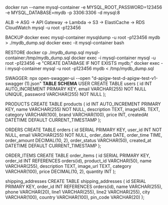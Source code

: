 docker run --name mysql-container -e MYSQL_ROOT_PASSWORD=123456 -e MYSQL_DATABASE=mydb -p 3306:3306 -d mysql:8

ALB -> ASG -> API Gateway -> Lambda -> S3
		   -> ElastiCache -> RDS 
CloudWatch
mysql -u root -p123456

BACKUP docker exec mysql-container mysqldump -u root -p123456 mydb > ./mydb_dump.sql
docker exec -it mysql-container bash

RESTORE docker cp ./mydb_dump.sql mysql-container:/tmp/mydb_dump.sql
docker exec -i mysql-container mysql -u root -p123456 -e "CREATE DATABASE IF NOT EXISTS mydb;"
docker exec -i mysql-container mysql -u root -p123456 mydb < /tmp/mydb_dump.sql

SWAGGER: npx open-swagger-ui --open "d-apigw-test-d-apigw-test-v1-swagger (1).json"
**TABLE SCHEMA**
USER
CREATE TABLE users (
  id INT AUTO_INCREMENT PRIMARY KEY,
  email VARCHAR(255) NOT NULL UNIQUE,
  password VARCHAR(255) NOT NULL
);


PRODUCTS
CREATE TABLE products (
  id INT AUTO_INCREMENT PRIMARY KEY,
  name VARCHAR(255) NOT NULL,
  description TEXT,
  imageURL TEXT,
  category VARCHAR(100),
  brand VARCHAR(100),
  price INT,
  createdAt DATETIME DEFAULT CURRENT_TIMESTAMP
);

ORDERS
CREATE TABLE orders (
  id SERIAL PRIMARY KEY,
  user_id INT NOT NULL,
  email VARCHAR(255) NOT NULL,
  order_date DATE,
  order_time TIME,
  order_amount DECIMAL(10, 2),
  order_status VARCHAR(50),
  created_at DATETIME DEFAULT CURRENT_TIMESTAMP
);

ORDER_ITEMS
CREATE TABLE order_items (
  id SERIAL PRIMARY KEY,
  order_id INT REFERENCES orders(id),
  product_id VARCHAR(50),
  name VARCHAR(255),
  description TEXT,
  image_url TEXT,
  category VARCHAR(100),
  price DECIMAL(10, 2),
  quantity INT
);

shipping_addresses
CREATE TABLE shipping_addresses (
  id SERIAL PRIMARY KEY,
  order_id INT REFERENCES orders(id),
  name VARCHAR(255),
  phone VARCHAR(20),
  line1 VARCHAR(255),
  line2 VARCHAR(255),
  city VARCHAR(100),
  country VARCHAR(100),
  pin_code VARCHAR(20)
);